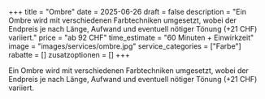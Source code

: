 +++
title = "Ombre"
date = 2025-06-26
draft = false
description = "Ein Ombre wird mit verschiedenen Farbtechniken umgesetzt, wobei der Endpreis je nach Länge, Aufwand und eventuell nötiger Tönung (+21 CHF) variiert."
price = "ab 92 CHF"
time_estimate = "60 Minuten + Einwirkzeit"
image = "images/services/ombre.jpg"
service_categories = ["Farbe"]
rabatte = []
zusatzoptionen = []
+++

Ein Ombre wird mit verschiedenen Farbtechniken umgesetzt, wobei der Endpreis je nach Länge, Aufwand und eventuell nötiger Tönung (+21 CHF) variiert.
